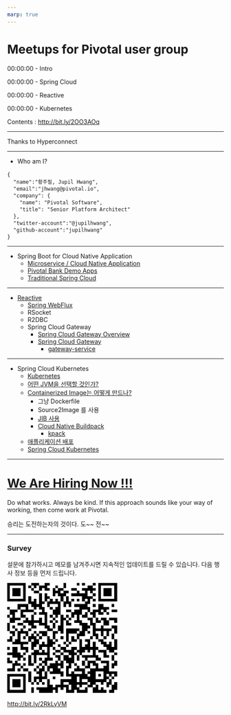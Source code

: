 ```yaml
---
marp: true
---
```

# Meetups for Pivotal user group

00:00:00 - Intro

00:00:00 - Spring Cloud

00:00:00 - Reactive

00:00:00 - Kubernetes


  Contents : http://bit.ly/2OO3AOq

---
Thanks to Hyperconnect

---
- Who am I?
```
{
  "name":"황주필, Jupil Hwang",
  "email":"jhwang@pivotal.io",
  "company": {
    "name": "Pivotal Software",
    "title": "Senior Platform Architect"
  },
  "twitter-account":"@jupilhwang",
  "github-account":"jupilhwang"
}
```
---
- Spring Boot for Cloud Native Application
  - [Microservice / Cloud Native Application](msa.md)
  - [Pivotal Bank Demo Apps](https://github.com/jupilhwang/pivotal-bank-demo-kr)
  - [Traditional Spring Cloud](spring-cloud.md)
---
- [Reactive](Reactive/Reactive.md)
  - [Spring WebFlux](spring-webflux.md)
  - RSocket
  - R2DBC
  - Spring Cloud Gateway 
    - [Spring Cloud Gateway Overview](https://cloud.spring.io/spring-cloud-gateway/reference/html/)
    - [Spring Cloud Gateway](https://github.com/jupilhwang/pivotal-bank-demo-kr/blob/master/docs/lab_spring_cloud_gateway.md)
        - [gateway-service](spring-cloud-gateway.md)

---
- Spring Cloud Kubernetes
  - [Kubernetes](spring-cloud-kubernetes/kubernetes.md)
  - [어떤 JVM을 선택할 것인가?](JDK.md)
  - [Containerized Image는 어떻게 만드나?](spring-cloud-kubernetes/dockerize.md)
    - 그냥 Dockerfile
    - Source2Image 를 사용
    - [JIB 사용](jib.md)
    - [Cloud Native Buildpack](cloud-native-buildpack.md)
      - [kpack](spring-cloud-kubernetes/kpack.md)
  - [애플리케이션 배포](spring-cloud-kubernetes/deployment.md)
  - [Spring Cloud Kubernetes](spring-cloud-kubernetes/spring-cloud-kubernetes.md)

---
# [We Are Hiring Now !!!](https://pivotal.io/careers/openings/seoul)


Do what works. Always be kind. If this approach sounds like your way of working, then come work at Pivotal.

승리는 도전하는자의 것이다. 도~~ 전~~

---
### Survey
설문에 참가하시고 메모를 남겨주시면 지속적인 업데이트를 드릴 수 있습니다. 
다음 행사 정보 등을 먼저 드립니다.

![](img/survey-qr.png)

http://bit.ly/2RkLyVM